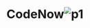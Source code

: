 # CodeNow![p1](https://user-images.githubusercontent.com/102579070/220299295-a1717210-b5e6-421c-96f1-055af59485b2.png)
